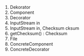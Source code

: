 1. Dekorator
2. Component
3. Decorator
4. InputStream in
5. InputStream in, Checksum cksum
6. getChecksum() : Checksum
7. File
8. ConcreteComponent
9. ConcreteDecorator